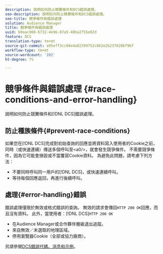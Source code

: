 ```yaml
---
description: 說明如何防止競賽條件和DCS錯誤處理。
seo-description: 說明如何防止競賽條件和DCS錯誤處理。
seo-title: 競爭條件與錯誤處理
solution: Audience Manager
title: 競爭條件與錯誤處理
uuid: b0aac960-6732-4e96-87a5-40ba2755e02d
feature: DCS
translation-type: tm+mt
source-git-commit: e05eff3cc04e4a82399752c862e2b2370286f96f
workflow-type: tm+mt
source-wordcount: '202'
ht-degree: 7%

---
```



# 競爭條件與錯誤處理 {#race-conditions-and-error-handling}

說明如何防止競賽條件和[!DNL DCS]錯誤處理。

## 防止種族條件{#prevent-race-conditions}

如果您在[!DNL DCS]完成對初始查詢的回應並將資料寫入使用者的Cookie之前，同時（或快速連續）傳送多個呼叫至&lt;a0/>，就會發生競爭條件。 不需要競爭條件，因為它可能會損毀或不當覆寫Cookie資料。 為避免此問題，請考慮下列方法：

* 不要同時呼叫同一用戶的[!DNL DCS]，或快速連續呼叫。
* 等待每個回應返回，再進行後續呼叫。

## 處理{#error-handling}錯誤

錯誤處理僅限於無效或格式錯誤的查詢。 無效的請求會傳回`HTTP 200 OK`回應，而且沒有資料。 此外，當使用者：[!DNL DCS]`HTTP 200 OK`

* 在Audience Manager或合作夥伴層級退出追蹤。
* 來自無效／未選取的地理區域。
* 停用瀏覽器Cookie（全部或協力廠商）。

另請參閱[DCS錯誤代碼、消息和示例](../../../api/dcs-intro/dcs-api-reference/dcs-error-codes.md)。